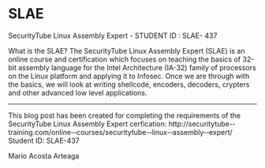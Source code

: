 SLAE
====

SecurityTube Linux Assembly Expert - STUDENT ID : SLAE- 437

What is the SLAE?
The SecurityTube Linux Assembly Expert (SLAE) is an online course and certification which focuses on teaching the basics
of 32-bit assembly language for the Intel Architecture (IA-32) family of processors on the Linux platform and applying it to Infosec. Once we are through with the basics, 
we will look at writing shellcode, encoders, decoders, crypters and other advanced low level applications.


---------------------------------------------------------------------------------------------------------------------------
This blog post has been created for completing the requirements of the SecurityTube Linux Assembly Expert cerfication:
http://securitytube-­‐training.com/online-­‐courses/securitytube-­‐linux-­‐assembly-­‐expert/
Student ID: SLAE-437

Mario Acosta Arteaga
